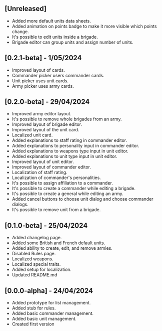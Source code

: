 ## [Unreleased]

- Added more default units data sheets.
- Added animation on points badge to make it more visible which points change.
- It's possible to edit units inside a brigade.
- Brigade editor can group units and assign number of units.

## [0.2.1-beta] - 1/05/2024

- Improved layout of cards.
- Commander picker users commander cards.
- Unit picker uses unit cards.
- Army picker uses army cards.

## [0.2.0-beta] - 29/04/2024

- Improved army editor layout.
- It's possible to remove whole brigades from an army.
- Improved layout of brigade editor.
- Improved layout of the unit card.
- Localized unit card.
- Added explanations to staff rating in commander editor.
- Added explanations to personality input in commander editor.
- Added explanations to weapons type input in unit editor.
- Added explanations to unit type input in unit editor.
- Improved layout of unit editor.
- Improved layout of commander editor.
- Localization of staff rating.
- Localization of commander's personalities.
- It's possible to assign affiliation to a commander.
- It's possible to create a commander while editing a brigade.
- It's possible to create a general while editing an army.
- Added cancel buttons to choose unit dialog and choose commander dialogs.
- It's possible to remove unit from a brigade.

## [0.1.0-beta] - 25/04/2024

- Added changelog page.
- Added some British and French default units.
- Added ability to create, edit, and remove armies.
- Disabled Rules page.
- Localized weapons.
- Localized special traits.
- Added setup for localization.
- Updated README.md

## [0.0.0-alpha] - 24/04/2024

- Added prototype for list management.
- Added stub for rules.
- Added basic commander management.
- Added basic unit management.
- Created first version